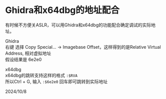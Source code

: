 # Ghidra和x64dbg的地址配合

有时候不方便关ASLR，可以用Ghidra和x64dbg的功能配合确定调试的实际地址。  

Ghidra  
右键 选择 Copy Special... -> Imagebase Offset，这样得到的是Relative Virtual Address, 相对虚拟地址  
假设结果是 6e2e0  

x64dbg  
x64dbg的跳转支持这样的格式 `:$RVA`  
所以Ctrl + G, 输入 `:$6e2e0` 回车即可跳转到实际地址  


2024/10/8  

